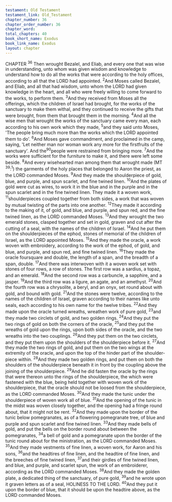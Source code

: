```yaml
---
testament: Old Testament
testament_link: Old_Testament
chapter_number: 36
chapter_order_number: 36
chapter_word: 
total_chapters: 40
book_short_name: Exodus
book_link_name: Exodus
layout: chapter
---
```


CHAPTER <sup>36</sup>
Then wrought Bezalel, and Eliab, and every one that was wise in understanding,
unto whom was given wisdom and knowledge to understand how to do all the works
that were according to the holy offices, according to all that the LORD had appointed.
<sup>2</sup>And Moses called Bezalel, and Eliab, and all that had wisdom, unto whom the LORD
had given knowledge in the heart, and all who were freely willing to come forward to the
works, to perform them. <sup>3</sup>And they received from Moses all the offerings, which the
children of Israel had brought, for the works of the sanctuary to make them withal, and
they continued to receive the gifts that were brought, from them that brought them in
the morning. <sup>4</sup>And all the wise men that wrought the works of the sanctuary came
every man, each according to his own work which they made, <sup>5</sup>and they said unto
Moses, 'The people bring much more than the works which the LORD appointed them
to do'. <sup>6</sup>And Moses gave commandment, and proclaimed in the camp, saying, 'Let
neither man nor woman work any more for the first­fruits of the sanctuary'. And the<sup>90</sup>people were restrained from bringing more. <sup>7</sup>And the works were sufficient for the
furniture to make it, and there were left some beside. 
<sup>8</sup>And every wise­hearted man among them that wrought made (MT <sup>39</sup>:<sup>1</sup>) the
garments of the holy places that belonged to Aaron the priest, as the LORD commanded
Moses. <sup>9</sup>And they made the shoulder­piece of gold, blue, and purple, and spun scarlet,
and fine twined linen. <sup>10</sup>And the plates of gold were cut as wires, to work it in the blue
and in the purple and in the spun scarlet and in the fine twined linen. They made it a
woven work, <sup>11</sup>shoulder­pieces coupled together from both sides, a work that was woven
by mutual twisting of the parts into one another. <sup>12</sup>They made it according to the
making of it, of gold, and blue, and purple, and spun red, and the fine twined linen, as
the LORD commanded Moses. <sup>13</sup>And they wrought the two emerald stones, clasped
together and set in gold, graven and cut after the cutting of a seal, with the names of
the children of Israel. <sup>14</sup>And he put them on the shoulder­pieces of the ephod, stones of
memorial of the children of Israel, as the LORD appointed Moses.
<sup>15</sup>And they made the oracle, a work woven with embroidery, according to the
work of the ephod, of gold, and blue, and purple, and spun red, and fine twined linen.
<sup>16</sup>They made the oracle foursquare and double, the length of a span, and the breadth of
a span, double. <sup>17</sup>And there was interwoven with it a woven work set with stones of four
rows, a row of stones. The first row was a sardius, a topaz, and an emerald. <sup>18</sup>And the
second row  was a carbuncle, a sapphire, and a jasper. <sup>19</sup>And the third row  was a
ligure, an agate, and an amethyst. <sup>20</sup>And the fourth row was a chrysolite, a beryl, and
an onyx, set round about with gold, and bound with gold. <sup>21</sup>And the stones were twelve,
according to the names of the children of Israel, graven according to their names like
unto seals, each according to his own name for the twelve tribes. <sup>22</sup>And they made
upon the oracle turned wreaths, wreathen work of pure gold, <sup>23</sup>and they made two
circlets of gold, and two golden rings. <sup>24</sup>And they put the two rings of gold on both the
corners of the oracle, <sup>25</sup>and they put the wreaths of gold upon the rings, upon both
sides of the oracle, and the two wreaths into the two couplings. <sup>26</sup>And they put them on
the two circlets, and they put them upon the shoulders of the shoulder­piece before it.
<sup>27</sup>And they made the two rings of gold, and put them on the two wings at the extremity
of the oracle, and upon the top of the hinder part of the shoulder­piece within. <sup>28</sup>And
they made two golden rings, and put them on both the shoulders of the shoulder­piece
beneath it in front by the coupling above the joining of the shoulder­piece. <sup>29</sup>And he did
fasten the oracle by the rings that were thereon unto the rings of the shoulder­piece,
the which were fastened with the blue, being held together with woven work of the
shoulder­piece, that the oracle should not be loosed from the shoulder­piece, as the
LORD commanded Moses. 
<sup>30</sup>And they made the tunic under the shoulder­piece of woven work all of blue.
<sup>31</sup>And the opening of the tunic in the midst was woven closely together, and the opening
had a fringe round about, that it might not be rent. <sup>32</sup>And they made upon the border
of the tunic below pomegranates, as of a flowering pomegranate tree, of blue and purple
and spun scarlet and fine twined linen. <sup>33</sup>And they made bells of gold, and put the bells
on  the  border  round  about  between  the  pomegranates, <sup>34</sup>a  bell  of  gold  and  a
pomegranate upon the border of the tunic round about for the ministration, as the
LORD commanded Moses. <sup>35</sup>And they made vestments of fine linen, a woven work, for
Aaron and his sons, <sup>36</sup>and the headtires of fine linen, and the headtire of fine linen, and
the breeches of fine twined linen, <sup>37</sup>and their girdles of fine twined linen, and blue, and
purple,  and  scarlet  spun,  the  work  of  an  embroiderer,  according  as  the  LORD
commanded  Moses. <sup>38</sup>And  they  made  the  golden  plate,  a  dedicated  thing  of  the
sanctuary, of pure gold, <sup>39</sup>and he wrote upon it graven letters as of a seal, HOLINESS
TO THE LORD. <sup>40</sup>And they put it upon the border of blue, that it should be upon the
headtire above, as the LORD commanded Moses.